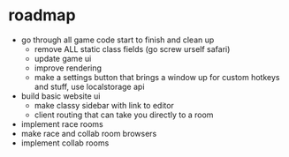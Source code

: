 # roadmap

-   go through all game code start to finish and clean up
    -   remove ALL static class fields (go screw urself safari)
    -   update game ui
    -   improve rendering
    -   make a settings button that brings a window up for custom hotkeys and stuff, use localstorage api
-   build basic website ui
    -   make classy sidebar with link to editor
    -   client routing that can take you directly to a room
-   implement race rooms
-   make race and collab room browsers
-   implement collab rooms
